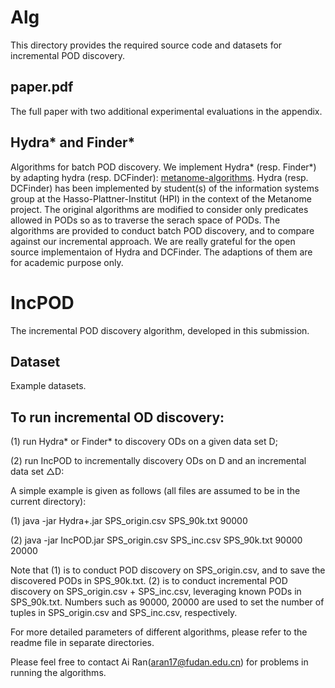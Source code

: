 # Alg
This directory provides the required source code and datasets for incremental POD discovery.

## paper.pdf
The full paper with two additional experimental evaluations in the appendix.

## Hydra* and Finder*
Algorithms for batch POD discovery. We implement Hydra* (resp. Finder*) by adapting hydra (resp. DCFinder): [metanome-algorithms](https://github.com/HPI-Information-Systems/metanome-algorithms).
Hydra (resp. DCFinder) has been implemented by student(s) of the information systems group at the Hasso-Plattner-Institut (HPI) in the context of the Metanome project. 
The original algorithms are modified to consider only predicates allowed in PODs so as to traverse the serach space of PODs. The algorithms are provided to conduct batch POD discovery, and to compare against our incremental approach. We are really grateful for the open source implementaion of Hydra and DCFinder. The adaptions of them are for academic purpose only.

# IncPOD
The incremental POD discovery algorithm, developed in this submission.

## Dataset
Example datasets.

## To run incremental OD discovery:
(1) run Hydra* or Finder* to discovery ODs on a given data set D;

(2) run IncPOD to incrementally discovery ODs on D and an incremental data set △D:

A simple example is given as follows (all files are assumed to be in the current directory):

(1) java -jar Hydra+.jar SPS_origin.csv SPS_90k.txt 90000

(2) java -jar IncPOD.jar SPS_origin.csv SPS_inc.csv SPS_90k.txt 90000 20000

Note that (1) is to conduct POD discovery on SPS_origin.csv, and to save the discovered PODs in SPS_90k.txt. (2) is to conduct incremental POD discovery on SPS_origin.csv + SPS_inc.csv, leveraging known PODs in SPS_90k.txt. Numbers such as 90000, 20000 are used to set the number of tuples in SPS_origin.csv and SPS_inc.csv, respectively.

For more detailed parameters of different algorithms, please refer to the readme file in separate directories.

Please feel free to contact Ai Ran(aran17@fudan.edu.cn) for problems in running the algorithms.
